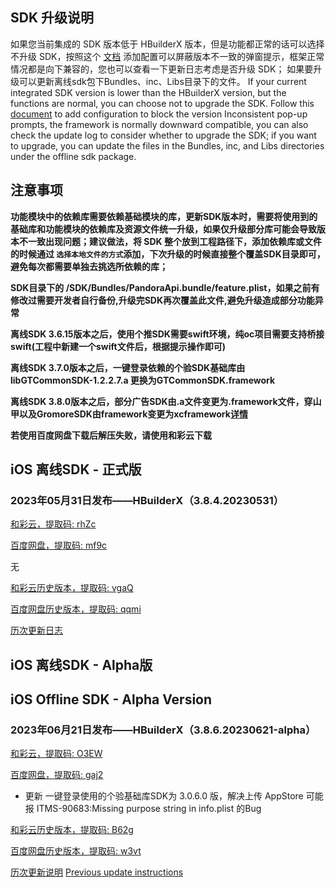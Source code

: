 ## SDK 升级说明
如果您当前集成的 SDK 版本低于 HBuilderX 版本，但是功能都正常的话可以选择不升级 SDK，按照这个 [文档](https://ask.dcloud.net.cn/article/35627) 添加配置可以屏蔽版本不一致的弹窗提示，框架正常情况都是向下兼容的，您也可以查看一下更新日志考虑是否升级 SDK； 如果要升级可以更新离线sdk包下Bundles、inc、Libs目录下的文件。
If your current integrated SDK version is lower than the HBuilderX version, but the functions are normal, you can choose not to upgrade the SDK. Follow this [document](https://ask.dcloud.net.cn/article/35627) to add configuration to block the version Inconsistent pop-up prompts, the framework is normally downward compatible, you can also check the update log to consider whether to upgrade the SDK; if you want to upgrade, you can update the files in the Bundles, inc, and Libs directories under the offline sdk package.

## 注意事项
**功能模块中的依赖库需要依赖基础模块的库，更新SDK版本时，需要将使用到的基础库和功能模块的依赖库及资源文件统一升级，如果仅升级部分库可能会导致版本不一致出现问题；建议做法，将 SDK 整个放到工程路径下，添加依赖库或文件的时候通过 `选择本地文件的方式`添加，下次升级的时候直接整个覆盖SDK目录即可，避免每次都需要单独去挑选所依赖的库；**

**SDK目录下的 /SDK/Bundles/PandoraApi.bundle/feature.plist，如果之前有修改过需要开发者自行备份,升级完SDK再次覆盖此文件,避免升级造成部分功能异常**

**离线SDK 3.6.15版本之后，使用个推SDK需要swift环境，纯oc项目需要支持桥接swift(工程中新建一个swift文件后，根据提示操作即可)**

**离线SDK 3.7.0版本之后，一键登录依赖的个验SDK基础库由libGTCommonSDK-1.2.2.7.a 更换为GTCommonSDK.framework**

**离线SDK 3.8.0版本之后，部分广告SDK由.a文件变更为.framework文件，穿山甲以及GromoreSDK由framework变更为xcframework[详情](https://nativesupport.dcloud.net.cn/AppDocs/usemodule/iOSModuleConfig/uniad.html)**

**若使用百度网盘下载后解压失败，请使用和彩云下载**


## iOS 离线SDK - 正式版

### 2023年05月31日发布——HBuilderX（3.8.4.20230531） 

[和彩云，提取码: rhZc](https://caiyun.139.com/m/i?115CeVANmwLY6) 

[百度网盘，提取码: mf9c](https://pan.baidu.com/s/1I-PewoZfVmdQiRGJpaa_-A?pwd=mf9c)

无


[和彩云历史版本，提取码: vgaQ](https://caiyun.139.com/m/i?115CoUsGAIaKJ) 

[百度网盘历史版本，提取码: qqmi](https://pan.baidu.com/s/1Ve7b9m0IpsjQJlgJzhB2pw?pwd=qqmi)

[历次更新日志](AppDocs/download/update_history_iOS_release.md)


## iOS 离线SDK - Alpha版
## iOS Offline SDK - Alpha Version

### 2023年06月21日发布——HBuilderX（3.8.6.20230621-alpha）

[和彩云，提取码: O3EW](https://caiyun.139.com/m/i?115Co9Rf2VIsL)

[百度网盘，提取码: gaj2]( https://pan.baidu.com/s/18Nf325TWx_jRiAN_bS7fZg?pwd=gaj2)

+ 更新 一键登录使用的个验基础库SDK为 3.0.6.0 版，解决上传 AppStore 可能报 ITMS-90683:Missing purpose string in info.plist 的Bug

[和彩云历史版本，提取码: B62g](https://caiyun.139.com/m/i?115ConR36Ufb3) 

[百度网盘历史版本，提取码: w3vt](https://pan.baidu.com/s/1OKZNan9VlXMegQp3lIQOVQ?pwd=w3vt)

[历次更新说明](AppDocs/download/update_history_iOS_alpha.md)
[Previous update instructions](AppDocs/download/update_history_iOS_alpha.md)
